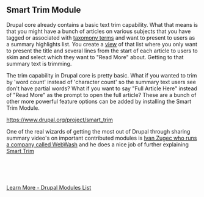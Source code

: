 
## Smart Trim Module

Drupal core already contains a basic text trim capability.  What that means is that you might have a bunch of articles on various subjects that you have tagged or associated with [taxomony terms](../modules/taxonomy.md) and want to present to users as a summary highlights list.  You create a [view](../modules/views.md) of that list where you only want to present the title and several lines from the start of each article to users to skim and select which they want to "Read More" about.  Getting to that summary text is trimming.

The trim capability in Drupal core is pretty basic.  What if you wanted to trim by 'word count' instead of 'character count' so the summary text users see don't have partial words?  What if you want to say "Full Article Here" instead of "Read More" as the prompt to open the full article?  These are a bunch of other more powerful feature options can be added by installing the Smart Trim Module.

https://www.drupal.org/project/smart_trim

One of the real wizards of getting the most out of Drupal through sharing summary video's on important contributed modules is [Ivan Zugec who runs a company called WebWash](https://www.webwash.net/) and he does a nice job of further explaining [Smart Trim](https://www.webwash.net/trim-text-fields-summaries-smart-trim-in-drupal/)

<br>
<br>
<br>

[Learn More - Drupal Modules List](../chapters.md#drupal-modules)
